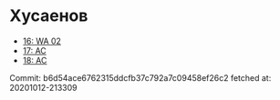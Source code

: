 # Хусаенов
- [16: WA 02](16.md)
- [17: AC](17.md)
- [18: AC](18.md)

Commit: b6d54ace6762315ddcfb37c792a7c09458ef26c2
 fetched at: 20201012-213309
